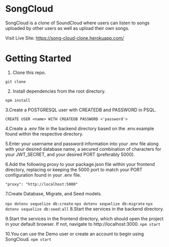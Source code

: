# SongCloud

SongCloud is a clone of SoundCloud where users can listen to songs uploaded by other users as well as upload their own songs.

Visit Live Site: https://song-cloud-clone.herokuapp.com/



# Getting Started

1. Clone this repo.

`git clone`

2. Install dependencies from the root directory.

`npm install`

3.Create a POSTGRESQL user with CREATEDB and PASSWORD in PSQL.

`CREATE USER <name> WITH CREATEDB PASSWORD <'password'>`
  
4.Create a .env file in the backend directory based on the .env.example found within the respective directory.

5.Enter your username and password information into your .env file along with your desired database name, a secured combination of characters for your JWT_SECRET, and your desired PORT (preferably 5000).

6.Add the following proxy to your package.json file within your frontend directory, replacing or keeping the 5000 port to match your PORT configuration found in your .env file.

`"proxy": "http://localhost:5000"`

7.Create Database, Migrate, and Seed models.

`npx dotenv sequelize db:create`
`npx dotenv sequelize db:migrate`
`npx dotenv sequelize db:seed:all`
8.Start the services in the backend directory.

9.Start the services in the frontend directory, which should open the project in your default browser. If not, navigate to http://localhost:3000.
`npm start`


10.You can use the Demo user or create an account to begin using SongCloud.
`npm start`
